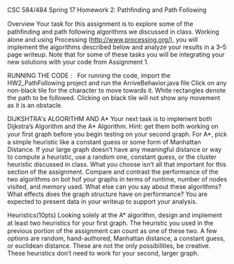CSC 584/484 Spring 17 Homework 2: Pathﬁnding and Path Following 

Overview Your task for this assignment is to explore some of the pathﬁnding and path following algorithms we discussed in class. Working alone and using Processing (http://www.processing.org/), you will implement the algorithms described below and analyze your results in a 3–5 page writeup. Note that for some of these tasks you will be integrating your new solutions with your code from Assignment 1.

RUNNING THE CODE :  
For running the code, import the HW2_PathFollowing project and run the ArriveBehavior.java file
Click on any non-black tile for the character to move towards it. White rectangles denote the path to be followed.
Clicking on black tile will not show any movement as it is an obstacle.

DIJKSHTRA's ALGORITHM AND A*
Your next task is to implement both Dijkstra’s Algorithm and the A* Algorithm. Hint: get them both working on your ﬁrst graph before you begin testing on your second graph. For A*, pick a simple heuristic like a constant guess or some form of Manhattan Distance. If your large graph doesn’t have any meaningful distance or way to compute a heuristic, use a random one, constant guess, or the cluster heuristic discussed in class. What you choose isn’t all that important for this section of the assignment. Compare and contrast the performance of the two algorithms on bot hof your graphs in terms of runtime, number of nodes visited, and memory used. What else can you say about these algorithms? What effects does the graph structure have on performance? You are expected to present data in your writeup to support your analysis.

Heuristics(10pts)
Looking solely at the A* algorithm, design and implement at least two heuristics for your ﬁrst graph. The heuristic you used in the previous portion of the assignment can count as one of these two. A few options are random, hand-authored, Manhattan distance, a constant guess, or euclidean distance. These are not the only possibilities, be creative. These heuristics don’t need to work for your second, larger graph.
